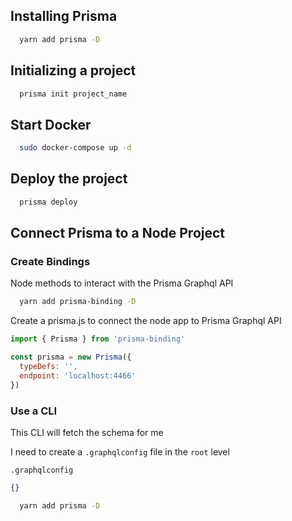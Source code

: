 ## Installing Prisma

```bash
  yarn add prisma -D
```

## Initializing a project

```bash
  prisma init project_name
```

## Start Docker

```bash
  sudo docker-compose up -d
```

## Deploy the project

```bash
  prisma deploy
```

## Connect Prisma to a Node Project

### Create Bindings

Node methods to interact with the Prisma Graphql API

```bash
  yarn add prisma-binding -D
```

Create a prisma.js to connect the node app to Prisma Graphql API

```js
import { Prisma } from 'prisma-binding'

const prisma = new Prisma({
  typeDefs: '',
  endpoint: 'localhost:4466'
})
```

### Use a CLI

This CLI will fetch the schema for me

I need to create a `.graphqlconfig` file in the `root` level

`.graphqlconfig`

```json
{}
```

```bash
  yarn add prisma -D
```
